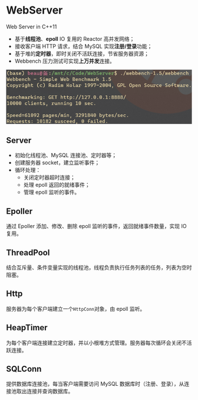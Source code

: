 # WebServer
Web Server in C++11

- 基于**线程池**、**epoll** IO 复用的 Reactor 高并发网络；
- 接收客户端 HTTP 请求，结合 MySQL 实现**注册/登录**功能；
- 基于堆的**定时器**，即时关闭不活跃连接，节省服务器资源；
- Webbench 压力测试可实现**上万并发**连接。

![](readme_resource/webbench_result.png)

## Server
- 初始化线程池、MySQL 连接池、定时器等；
- 创建服务器 socket，建立监听事件；
- 循环处理：
  - 关闭定时器超时连接；
  - 处理 epoll 返回的就绪事件；
  - 管理 epoll 监听的事件。

## Epoller
通过 Epoller 添加、修改、删除 epoll 监听的事件，返回就绪事件数量，实现 IO 复用。

## ThreadPool
结合互斥量、条件变量实现的线程池，线程负责执行任务列表的任务，列表为空时阻塞。

## Http
服务器为每个客户端建立一个`HttpConn`对象，由 epoll 监听。

## HeapTimer
为每个客户端连接建立定时器，并以小根堆方式管理。服务器每次循环会关闭不活跃连接。

## SQLConn
提供数据库连接池，每当客户端需要访问 MySQL 数据库时（注册、登录），从连接池取出连接并查询数据库。
